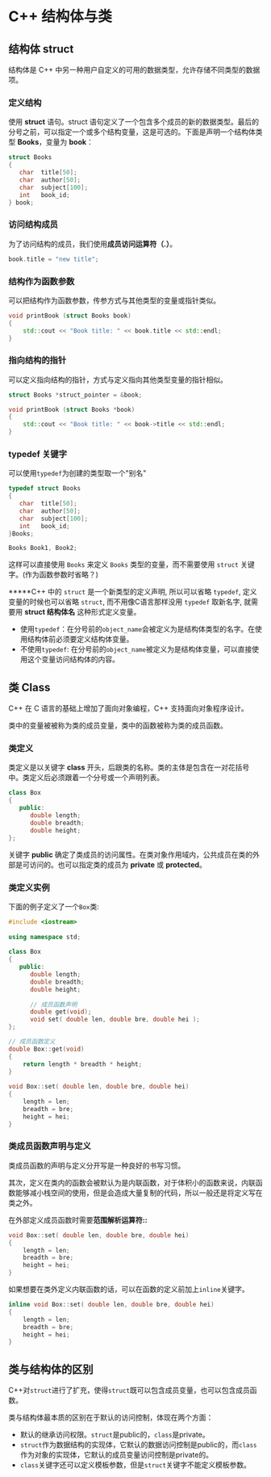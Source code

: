 # C++ 结构体与类

## 结构体 struct

结构体是 C++ 中另一种用户自定义的可用的数据类型，允许存储不同类型的数据项。

### 定义结构

使用 **struct** 语句。struct 语句定义了一个包含多个成员的新的数据类型。最后的分号之前，可以指定一个或多个结构变量，这是可选的。下面是声明一个结构体类型 **Books**，变量为 **book**：

```C++
struct Books
{
   char  title[50];
   char  author[50];
   char  subject[100];
   int   book_id;
} book;
```

### 访问结构成员

为了访问结构的成员，我们使用**成员访问运算符（.）**。

```C++
book.title = "new title";
```

### 结构作为函数参数

可以把结构作为函数参数，传参方式与其他类型的变量或指针类似。

```C++
void printBook (struct Books book)
{
	std::cout << "Book title: " << book.title << std::endl;
}
```

### 指向结构的指针

可以定义指向结构的指针，方式与定义指向其他类型变量的指针相似。

```C++
struct Books *struct_pointer = &book;

void printBook (struct Books *book)
{
	std::cout << "Book title: " << book->title << std::endl;
}
```

### typedef 关键字

可以使用`typedef`为创建的类型取一个"别名"

```C++
typedef struct Books
{
   char  title[50];
   char  author[50];
   char  subject[100];
   int   book_id;
}Books;

Books Book1, Book2;
```

这样可以直接使用 `Books` 来定义 `Books` 类型的变量，而不需要使用 `struct` 关键字。(作为函数参数时省略？)

*****C++ 中的 `struct` 是一个新类型的定义声明, 所以可以省略 `typedef`, 定义变量的时候也可以省略 `struct`, 而不用像C语言那样没用 `typedef` 取新名字, 就需要用 **struct 结构体名** 这种形式定义变量。

+ 使用`typedef`：在分号前的`object_name`会被定义为是结构体类型的名字。在使用结构体前必须要定义结构体变量。
+ 不使用`typedef`: 在分号前的`object_name`被定义为是结构体变量，可以直接使用这个变量访问结构体的内容。



## 类 Class

C++ 在 C 语言的基础上增加了面向对象编程，C++ 支持面向对象程序设计。

类中的变量被被称为类的成员变量，类中的函数被称为类的成员函数。

### 类定义

类定义是以关键字 **class** 开头，后跟类的名称。类的主体是包含在一对花括号中。类定义后必须跟着一个分号或一个声明列表。

```C++
class Box
{
   public:
      double length; 
      double breadth;  
      double height;   
};
```

关键字 **public** 确定了类成员的访问属性。在类对象作用域内，公共成员在类的外部是可访问的。也可以指定类的成员为 **private** 或 **protected**。

### 类定义实例

下面的例子定义了一个`Box`类:

```C++
#include <iostream>
 
using namespace std;
 
class Box
{
   public:
      double length;   
      double breadth;  
      double height;   
    
      // 成员函数声明
      double get(void);
      void set( double len, double bre, double hei );
};

// 成员函数定义
double Box::get(void)
{
    return length * breadth * height;
}
 
void Box::set( double len, double bre, double hei)
{
    length = len;
    breadth = bre;
    height = hei;
}
```

### 类成员函数声明与定义

类成员函数的声明与定义分开写是一种良好的书写习惯。

其次，定义在类内的函数会被默认为是内联函数，对于体积小的函数来说，内联函数能够减小栈空间的使用，但是会造成大量复制的代码，所以一般还是将定义写在类之外。

在外部定义成员函数时需要**范围解析运算符::**

```C++
void Box::set( double len, double bre, double hei)
{
    length = len;
    breadth = bre;
    height = hei;
}
```

如果想要在类外定义内联函数的话，可以在函数的定义前加上`inline`关键字。

```C++
inline void Box::set( double len, double bre, double hei)
{
    length = len;
    breadth = bre;
    height = hei;
}
```



## 类与结构体的区别

C++对`struct`进行了扩充，使得`struct`既可以包含成员变量，也可以包含成员函数。

类与结构体最本质的区别在于默认的访问控制，体现在两个方面：

+ 默认的继承访问权限。`struct`是public的，`class`是private。
+ `struct`作为数据结构的实现体，它默认的数据访问控制是public的，而`class`作为对象的实现体，它默认的成员变量访问控制是private的。
+ `class`关键字还可以定义模板参数，但是`struct`关键字不能定义模板参数。




